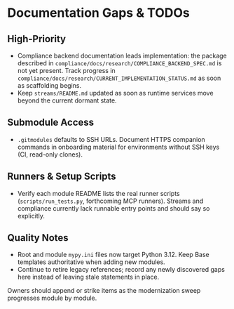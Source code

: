 # Documentation Gaps & TODOs

## High-Priority
- Compliance backend documentation leads implementation: the package described in `compliance/docs/research/COMPLIANCE_BACKEND_SPEC.md` is not yet present. Track progress in `compliance/docs/research/CURRENT_IMPLEMENTATION_STATUS.md` as soon as scaffolding begins.
- Keep `streams/README.md` updated as soon as runtime services move beyond the current dormant state.

## Submodule Access
- `.gitmodules` defaults to SSH URLs. Document HTTPS companion commands in onboarding material for environments without SSH keys (CI, read-only clones).

## Runners & Setup Scripts
- Verify each module README lists the real runner scripts (`scripts/run_tests.py`, forthcoming MCP runners). Streams and compliance currently lack runnable entry points and should say so explicitly.

## Quality Notes
- Root and module `mypy.ini` files now target Python 3.12. Keep Base templates authoritative when adding new modules.
- Continue to retire legacy references; record any newly discovered gaps here instead of leaving stale statements in place.

Owners should append or strike items as the modernization sweep progresses module by module.
